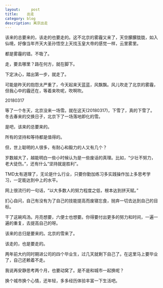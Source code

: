 ```yaml
---
layout:     post
title:    出走
category: blog
description: 离京出走
---                          
```



该来的总要来的，该走的也要走的。这不北京的雾霾又来了，天空朦朦胧胧，如入仙境，好像当年齐天大圣孙悟空上天找玉皇大帝的感觉一样，云里雾里。

都是雾霾的错。不吸了。

走，要去哪里？路在何方，就在脚下。

下定决心，踏出第一步，就走了。

可能是昨天的抱怨太严重了，今天起来天蓝蓝，风飘飘。风儿吹走了北京的雾霾，但我心中的霾还在，等着来吹呢，吹啊吹。

20180317

等了一个冬天，北京没来一场雪。就在这天(20180317)，下雪了，真的下雪了。冬去春来的交换日子，北京下了一场落地即化的雪。

是吧，该来的总要来的。

所有的坚持和等待都是值得的。

但，世上聪明的人很多，有耐心和毅力的人又有几个？

岁数越大了，越能明白一些小时候认为是一些废话的真理。比如，“少壮不努力，老大徒伤。”，还有什么“坚持就是胜利”。

TMD太有道理了，无论是什么行业，只要你勤加练习多实践操作加上多思考学习，一定能达到中上的水平。

网上很流行的一句话，“以大多数人的努力程度之低，根本达到拼天赋。”

扪心自问，自己有没有为了自己的技能提高而废寝忘食，抛弃一切去达到自己的目标。

干了这碗鸡汤。月亮想要，六便士也想要。你得要付出更多的努力和时间，一遍一遍的重复，去提高自己的呀。

该来的总归是要来的。北京的雪来了。

该走的，也是要走的。


两年前大约同时期进公司的四个毕业生，过几天就剩下自己了。在这里马上要毕业了，自己还赖着不走。

我说再安静思考两个月，也要动窝了。是不是和城市一起换呢？

换个城市换个心情，还年轻，多多经历体验丰富一下生活吧。





